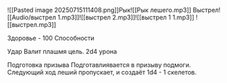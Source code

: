 ![[Pasted image 20250715111408.png]]Рык![[Рык лешего.mp3]]
Выстрел![[Audio/выстрел 1.mp3]]![[выстрел 2.mp3]]![[выстрел 1 1.mp3]]
![[выстрел.mp3]]

Здоровье - 100
Способности

Удар
Валит плашмя цель. 2d4 урона

Подготовка призыва
Подготавлиявается в призыву подмоги. Следующий ход леший пропускает, и создаёт 1d4 - 1 скелетов.